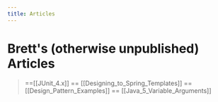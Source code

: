 ```yaml
---
title: Articles
---
```

# Brett's (otherwise unpublished) Articles
> ==[[JUnit_4.x]]
> == [[Designing_to_Spring_Templates]] 
> == [[Design_Pattern_Examples]] 
> == [[Java_5_Variable_Arguments]] 


